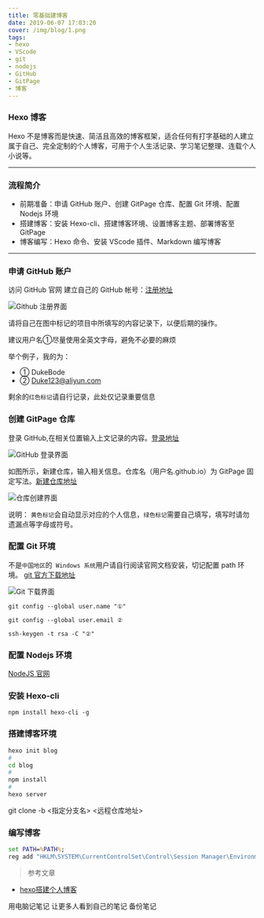 ```yaml
---
title: 零基础建博客
date: 2019-06-07 17:03:20
cover: /img/blog/1.png
tags:
- hexo
- VScode
- git
- nodejs
- GitHub
- GitPage
- 博客
---
```



### Hexo 博客
Hexo 不是博客而是快速、简洁且高效的博客框架，适合任何有打字基础的人建立属于自己、完全定制的个人博客，可用于个人生活记录、学习笔记整理、连载个人小说等。

<!-- more -->

---
### 流程简介
- 前期准备：申请 GitHub 账户、创建 GitPage 仓库、配置 Git 环境、配置 Nodejs 环境
- 搭建博客：安装 Hexo-cli、搭建博客环境、设置博客主题、部署博客至 GitPage
- 博客编写：Hexo 命令、安装 VScode 插件、Markdown 编写博客
---

### 申请 GitHub 账户

访问 GitHub 官网 建立自己的 GitHub 帐号：[注册地址](https://github.com/join)

![Github 注册界面](/img/blog/1.png)

请将自己在图中标记的项目中所填写的内容记录下，以便后期的操作。

建议用户名①尽量使用全英文字母，避免不必要的麻烦

举个例子，我的为：

- ① DukeBode
- ② Duke123@aliyun.com

剩余的`红色标记`请自行记录，此处仅记录重要信息

### 创建 GitPage 仓库

登录 GitHub,在相关位置输入上文记录的内容。[登录地址](https://github.com/login)

![GitHub 登录界面](/img/blog/2.png)

如图所示，新建仓库，输入相关信息。仓库名（用户名.github.io）为 GitPage 固定写法。[新建仓库地址](https://github.com/new)

![仓库创建界面](/img/blog/3.png)

说明：
`黄色标记`会自动显示对应的个人信息，`绿色标记`需要自己填写，填写时请勿遗漏点等字母或符号。

### 配置 Git 环境

不是`中国地区`的` Windows 系统`用户请自行阅读官网文档安装，切记配置 path 环境。 [git 官方下载地址](https://git-scm.com/downloads)

![Git 下载界面](/img/blog/4.png)

```shell
git config --global user.name "①"

git config --global user.email ②

ssh-keygen -t rsa -C "②"
```

### 配置 Nodejs 环境

[NodeJS 官网]()

### 安装 Hexo-cli

```shell
npm install hexo-cli -g
```

### 搭建博客环境

```sh
hexo init blog
# 
cd blog
# 
npm install
# 
hexo server
```

git clone -b <指定分支名> <远程仓库地址>

### 编写博客

```bat
set PATH=%PATH%;
reg add "HKLM\SYSTEM\CurrentControlSet\Control\Session Manager\Environment" /v "Path" /t REG_EXPAND_SZ /d "%PATH%" /f
```

> 参考文章 
- [hexo搭建个人博客](https://blog.csdn.net/lucklymm/article/details/89014085)


用电脑记笔记
让更多人看到自己的笔记
备份笔记